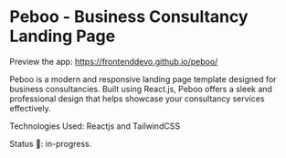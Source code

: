 <h1>Peboo - Business Consultancy Landing Page</h1>

Preview the app: https://frontenddevo.github.io/peboo/

<p>Peboo is a modern and responsive landing page template designed for business consultancies. Built using React.js, Peboo offers a sleek and professional design that helps showcase your consultancy services effectively.</p>

Technologies Used: Reactjs and TailwindCSS


Status 📶: in-progress.

